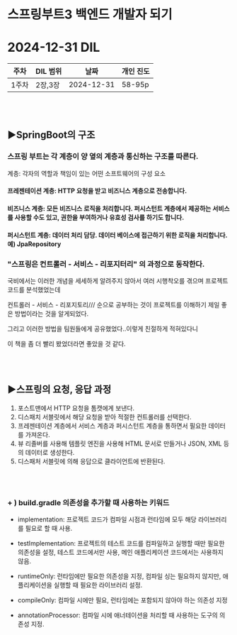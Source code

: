 # 스프링부트3 백엔드 개발자 되기
# 2024-12-31 DIL

|주차|DIL 범위|날짜|개인 진도|
|------|---|---|---|
| 1주차 |2장,3장|2024-12-31|58-95p|
<br><br>

## ▶SpringBoot의 구조


### 스프링 부트는 각 계층이 양 옆의 계층과 통신하는 구조를 따른다.

계층: 각자의 역할과 책임이 있는 어떤 소프트웨어의 구성 요소


#### 프레젠테이션 계층: HTTP 요청을 받고 비즈니스 계층으로 전송합니다.
#### 비즈니스 계층: 모든 비즈니스 로직을 처리합니다. 퍼시스턴트 계층에서 제공하는 서비스를 사용할 수도 있고, 권한을 부여하거나 유효성 검사를 하기도 합니다.
#### 퍼시스턴트 계층: 데이터 처리 담당. 데이터 베이스에 접근하기 위한 로직을 처리합니다. 예) JpaRepository



### "스프링은 컨트롤러 - 서비스 - 리포지터리" 의 과정으로 동작한다.

국비에서는 이러한 개념을 세세하게 알려주지 않아서 여러 시행착오를 겪으며 프로젝트 코드를 분석했었는데

컨트롤러 - 서비스 - 리포지토리/// 순으로 공부하는 것이 프로젝트를 이해하기 제일 좋은 방법이라는 것을 알게되었다.

그리고 이러한 방법을 팀원들에게 공유했었다..이렇게 친절하게 적혀있다니

이 책을 좀 더 빨리 봤었더라면 좋았을 것 같다.


<br><br>
## ▶스프링의 요청, 응답 과정

1. 포스트맨에서 HTTP 요청을 톰캣에게 보낸다.
2. 디스패치 서블릿에서 해당 요청을 받아 적절한 컨트롤러를 선택한다.
3. 프레젠테이션 계층에서 서비스 계층과 퍼시스턴트 계층을 통하면서 필요한 데이터를 가져온다.
4. 뷰 리졸버를 사용해 템플릿 엔진을 사용해 HTML 문서로 만들거나 JSON, XML 등의 데이터로 생성한다.
5. 디스패처 서블릿에 의해 응답으로 클라이언트에 반환된다.



<br><br>
### + ) build.gradle 의존성을 추가할 때 사용하는 키워드


- implementation: 프로젝트 코드가 컴파일 시점과 런타임에 모두 해당 라이브러리를 필요로 할 때 사용.

- testImplementation: 프로젝트의 테스트 코드를 컴파일하고 실행할 때만 필요한 의존성을 설정, 테스트 코드에서만 사용, 메인 애플리케이션 코드에서는 사용하지 않음.

- runtimeOnly: 런타임에만 필요한 의존성을 지정, 컴파일 싱는 필요하지 않지만, 애플리케이션을 실행할 때 필요한 라이브러리 설정.

- compileOnly: 컴파일 시에만 필요, 런타임에는 포함되지 않아야 하는 의존성 지정

- annotationProcessor: 컴파일 시에 애너테이션을 처리할 때 사용하는 도구의 의존성 지정.

